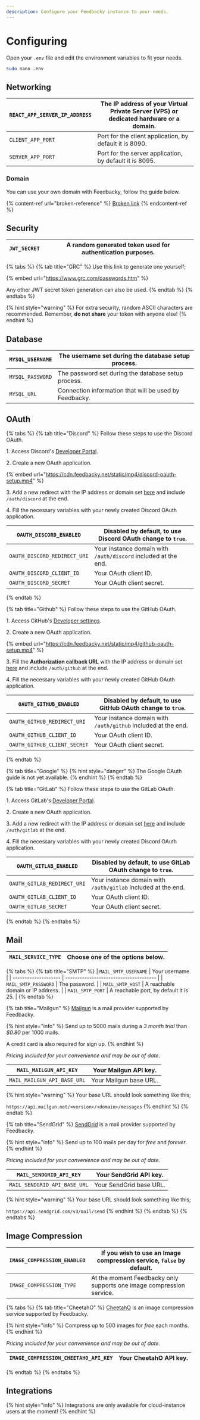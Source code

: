 ```yaml
---
description: Configure your Feedbacky instance to your needs.
---
```


# Configuring

Open your `.env` file and edit the environment variables to fit your needs.

```bash
sudo nano .env
```

## Networking

| `REACT_APP_SERVER_IP_ADDRESS` | The IP address of your Virtual Private Server (VPS) or dedicated hardware or a domain. |
| ----------------------------- | -------------------------------------------------------------------------------------- |
| `CLIENT_APP_PORT`             | Port for the client application, by default it is  8090.                               |
| `SERVER_APP_PORT`             | Port for the server application, by default it is 8095.                                |

### Domain

You can use your own domain with Feedbacky, follow the guide below.&#x20;

{% content-ref url="broken-reference" %}
[Broken link](broken-reference)
{% endcontent-ref %}

## Security

| `JWT_SECRET` | A random generated token used for authentication purposes. |
| ------------ | ---------------------------------------------------------- |

{% tabs %}
{% tab title="GRC" %}
Use this link to generate one yourself;

{% embed url="https://www.grc.com/passwords.htm" %}

Any other JWT secret token generation can also be used.
{% endtab %}
{% endtabs %}

{% hint style="warning" %}
For extra security, random ASCII characters are recommended. Remember, **do not share** your token with anyone else!
{% endhint %}

## Database

| `MYSQL_USERNAME` | The username set during the database setup process.    |
| ---------------- | ------------------------------------------------------ |
| `MYSQL_PASSWORD` | The password set during the database setup process.    |
| `MYSQL_URL`      | Connection information that will be used by Feedbacky. |

## OAuth

{% tabs %}
{% tab title="Discord" %}
Follow these steps to use the Discord OAuth.

1\. Access Discord's [Developer Portal](https://discord.com/developers/applications).

2\. Create a new OAuth application.&#x20;

{% embed url="https://cdn.feedbacky.net/static/mp4/discord-oauth-setup.mp4" %}

3\. Add a new redirect with the IP address or domain set [here](configuring.md#networking) and include `/auth/discord` at the end.

4\. Fill the necessary variables with your newly created Discord OAuth application.

| `OAUTH_DISCORD_ENABLED`      | Disabled by default, to use Discord OAuth change to `true`.    |
| ---------------------------- | -------------------------------------------------------------- |
| `OAUTH_DISCORD_REDIRECT_URI` | Your instance domain with `/auth/discord` included at the end. |
| `OAUTH_DISCORD_CLIENT_ID`    | Your OAuth client ID.                                          |
| `OAUTH_DISCORD_SECRET`       | Your OAuth client secret.                                      |
{% endtab %}

{% tab title="Github" %}
Follow these steps to use the GitHub OAuth.

1\. Access GitHub's [Developer settings](https://github.com/settings/developers).

2\. Create a new OAuth application.

{% embed url="https://cdn.feedbacky.net/static/mp4/github-oauth-setup.mp4" %}

3\. Fill the **Authorization callback URL** with the IP address or domain set [here](configuring.md#networking) and include `/auth/github` at the end.

4\. Fill the necessary variables with your newly created GitHub OAuth application.

| `OAUTH_GITHUB_ENABLED`       | Disabled by default, to use GitHub OAuth change to `true`.    |
| ---------------------------- | ------------------------------------------------------------- |
| `OAUTH_GITHUB_REDIRECT_URI`  | Your instance domain with `/auth/github` included at the end. |
| `OAUTH_GITHUB_CLIENT_ID`     | Your OAuth client ID.                                         |
| `OAUTH_GITHUB_CLIENT_SECRET` | Your OAuth client secret.                                     |
{% endtab %}

{% tab title="Google" %}
{% hint style="danger" %}
The Google OAuth guide is not yet available.
{% endhint %}
{% endtab %}

{% tab title="GitLab" %}
Follow these steps to use the GitLab OAuth.

1\. Access GitLab's [Developer Portal](https://gitlab.com/-/profile/applications).

2\. Create a new OAuth application.&#x20;

3\. Add a new redirect with the IP address or domain set [here](configuring.md#networking) and include `/auth/gitlab` at the end.

4\. Fill the necessary variables with your newly created Discord OAuth application.

| `OAUTH_GITLAB_ENABLED`      | Disabled by default, to use GitLab OAuth change to `true`.    |
| --------------------------- | ------------------------------------------------------------- |
| `OAUTH_GITLAB_REDIRECT_URI` | Your instance domain with `/auth/gitlab` included at the end. |
| `OAUTH_GITLAB_CLIENT_ID`    | Your OAuth client ID.                                         |
| `OAUTH_GITLAB_SECRET`       | Your OAuth client secret.                                     |
{% endtab %}
{% endtabs %}

## Mail

| `MAIL_SERVICE_TYPE` | Choose one of the options below. |
| ------------------- | -------------------------------- |

{% tabs %}
{% tab title="SMTP" %}
| `MAIL_SMTP_USERNAME` | Your username.                         |
| -------------------- | -------------------------------------- |
| `MAIL_SMTP_PASSWORD` | The password.                          |
| `MAIL_SMTP_HOST`     | A reachable domain or IP address.      |
| `MAIL_SMTP_PORT`     | A reachable port, by default it is 25. |
{% endtab %}

{% tab title="Mailgun" %}
[Mailgun](https://www.mailgun.com) is a mail provider supported by Feedbacky.

{% hint style="info" %}
Send up to 5000 mails during a _3 month trial_ than _$0.80_ per 1000 mails.

A credit card is also required for sign up.
{% endhint %}

_Pricing included for your convenience and may be out of date._



| `MAIL_MAILGUN_API_KEY`      | Your Mailgun API key.  |
| --------------------------- | ---------------------- |
| `MAIL_MAILGUN_API_BASE_URL` | Your Mailgun base URL. |

{% hint style="warning" %}
Your base URL should look something like this;

`https://api.mailgun.net/<version>/<domain>/messages`
{% endhint %}
{% endtab %}

{% tab title="SendGrid" %}
[SendGrid](https://sendgrid.com) is a mail provider supported by Feedbacky.

{% hint style="info" %}
Send up to 100 mails per day for _free_ and _forever_.&#x20;
{% endhint %}

_Pricing included for your convenience and may be out of date._



| `MAIL_SENDGRID_API_KEY`      | Your SendGrid API key.  |
| ---------------------------- | ----------------------- |
| `MAIL_SENDGRID_API_BASE_URL` | Your SendGrid base URL. |

{% hint style="warning" %}
Your base URL should look something like this;

`https://api.sendgrid.com/v3/mail/send`
{% endhint %}
{% endtab %}
{% endtabs %}

## Image Compression

| `IMAGE_COMPRESSION_ENABLED` | If you wish to use an Image compression service, `false` by default. |
| --------------------------- | -------------------------------------------------------------------- |
| `IMAGE_COMPRESSION_TYPE`    | At the moment Feedbacky only supports one image compression service. |

{% tabs %}
{% tab title="CheetahO" %}
[CheetahO](https://cheetaho.com) is an image compression service supported by Feedbacky.

{% hint style="info" %}
Compress up to 500 images for _free_ each months.
{% endhint %}

_Pricing included for your convenience and may be out of date._



| `IMAGE_COMPRESSION_CHEETAHO_API_KEY` | Your CheetahO API key. |
| ------------------------------------ | ---------------------- |
{% endtab %}
{% endtabs %}

## Integrations

{% hint style="info" %}
Integrations are only available for cloud-instance users at the moment!
{% endhint %}
